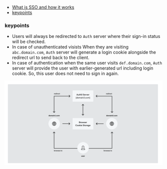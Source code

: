 * [What is SSO and how it works](https://auth0.com/blog/what-is-and-how-does-single-sign-on-work/)
* [keypoints](#keypoints)

### keypoints
* Users will always be redirected to `Auth` server where their sign-in status will be checked.
* In case of unauthenticated visists When they are visiting `abc.domain.com`, `Auth` server will generate a login cookie alongside the redirect url to send back to the client.
* In case of authentication when the same user visits `def.domain.com`, `Auth` server will provide the user with earlier-generated url including login cookie. So, this user does not need to sign in again.

![](./sso.png)

